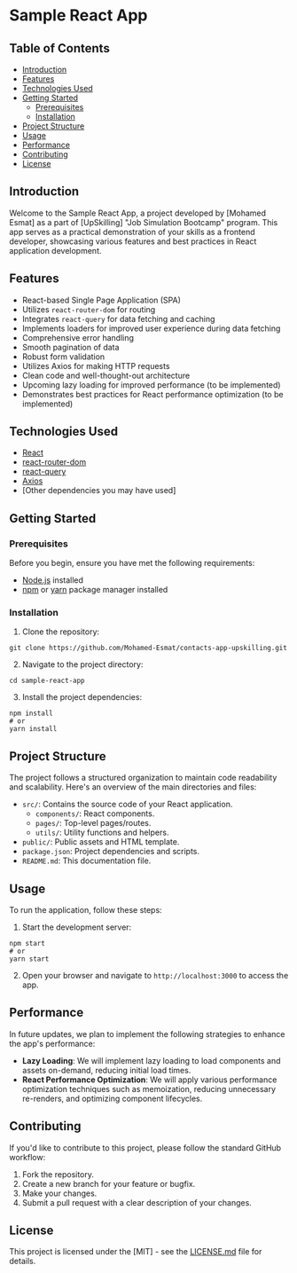 # Sample React App

## Table of Contents
- [Introduction](#introduction)
- [Features](#features)
- [Technologies Used](#technologies-used)
- [Getting Started](#getting-started)
  - [Prerequisites](#prerequisites)
  - [Installation](#installation)
- [Project Structure](#project-structure)
- [Usage](#usage)
- [Performance](#performance)
- [Contributing](#contributing)
- [License](#license)

## Introduction

Welcome to the Sample React App, a project developed by [Mohamed Esmat] as a part of [UpSkilling] "Job Simulation Bootcamp" program. This app serves as a practical demonstration of your skills as a frontend developer, showcasing various features and best practices in React application development.

## Features

- React-based Single Page Application (SPA)
- Utilizes `react-router-dom` for routing
- Integrates `react-query` for data fetching and caching
- Implements loaders for improved user experience during data fetching
- Comprehensive error handling
- Smooth pagination of data
- Robust form validation
- Utilizes Axios for making HTTP requests
- Clean code and well-thought-out architecture
- Upcoming lazy loading for improved performance (to be implemented)
- Demonstrates best practices for React performance optimization (to be implemented)

## Technologies Used

- [React](https://reactjs.org/)
- [react-router-dom](https://reactrouter.com/web/guides/quick-start)
- [react-query](https://react-query.tanstack.com/)
- [Axios](https://axios-http.com/)
- [Other dependencies you may have used]

## Getting Started

### Prerequisites

Before you begin, ensure you have met the following requirements:

- [Node.js](https://nodejs.org/) installed
- [npm](https://www.npmjs.com/) or [yarn](https://yarnpkg.com/) package manager installed

### Installation

1. Clone the repository:

```shell
git clone https://github.com/Mohamed-Esmat/contacts-app-upskilling.git
```

2. Navigate to the project directory:

```shell
cd sample-react-app
```

3. Install the project dependencies:

```shell
npm install
# or
yarn install
```

## Project Structure

The project follows a structured organization to maintain code readability and scalability. Here's an overview of the main directories and files:

- `src/`: Contains the source code of your React application.
  - `components/`: React components.
  - `pages/`: Top-level pages/routes.
  - `utils/`: Utility functions and helpers.
- `public/`: Public assets and HTML template.
- `package.json`: Project dependencies and scripts.
- `README.md`: This documentation file.

## Usage

To run the application, follow these steps:

1. Start the development server:

```shell
npm start
# or
yarn start
```

2. Open your browser and navigate to `http://localhost:3000` to access the app.

## Performance

In future updates, we plan to implement the following strategies to enhance the app's performance:

- **Lazy Loading**: We will implement lazy loading to load components and assets on-demand, reducing initial load times.
- **React Performance Optimization**: We will apply various performance optimization techniques such as memoization, reducing unnecessary re-renders, and optimizing component lifecycles.

## Contributing

If you'd like to contribute to this project, please follow the standard GitHub workflow:

1. Fork the repository.
2. Create a new branch for your feature or bugfix.
3. Make your changes.
4. Submit a pull request with a clear description of your changes.

## License

This project is licensed under the [MIT] - see the [LICENSE.md](LICENSE.md) file for details.
